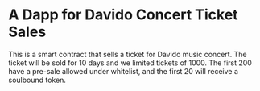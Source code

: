 # A Dapp for Davido Concert Ticket Sales

This is a smart contract that sells a ticket for Davido music concert. The ticket will be sold for 10 days and we limited tickets of 1000. The first 200 have a pre-sale allowed under whitelist, and the first 20 will receive a soulbound token.
